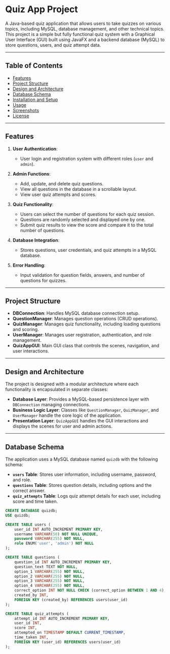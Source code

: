
# Quiz App Project

A Java-based quiz application that allows users to take quizzes on various topics, including MySQL, database management, and other technical topics. This project is a simple but fully functional quiz system with a Graphical User Interface (GUI) built using JavaFX and a backend database (MySQL) to store questions, users, and quiz attempt data.

---

## Table of Contents

- [Features](#features)
- [Project Structure](#project-structure)
- [Design and Architecture](#design-and-architecture)
- [Database Schema](#database-schema)
- [Installation and Setup](#installation-and-setup)
- [Usage](#usage)
- [Screenshots](#screenshots)
- [License](#license)

---

## Features

1. **User Authentication**:
   - User login and registration system with different roles (`user` and `admin`).
   
2. **Admin Functions**:
   - Add, update, and delete quiz questions.
   - View all questions in the database in a scrollable layout.
   - View user quiz attempts and scores.

3. **Quiz Functionality**:
   - Users can select the number of questions for each quiz session.
   - Questions are randomly selected and displayed one by one.
   - Submit quiz results to view the score and compare it to the total number of questions.

4. **Database Integration**:
   - Stores questions, user credentials, and quiz attempts in a MySQL database.

5. **Error Handling**:
   - Input validation for question fields, answers, and number of questions for quizzes.

---

## Project Structure

- **DBConnection**: Handles MySQL database connection setup.
- **QuestionManager**: Manages question operations (CRUD operations).
- **QuizManager**: Manages quiz functionality, including loading questions and scoring.
- **UserManager**: Manages user registration, authentication, and role management.
- **QuizAppGUI**: Main GUI class that controls the scenes, navigation, and user interactions.

---

## Design and Architecture

The project is designed with a modular architecture where each functionality is encapsulated in separate classes:
- **Database Layer**: Provides a MySQL-based persistence layer with `DBConnection` managing connections.
- **Business Logic Layer**: Classes like `QuestionManager`, `QuizManager`, and `UserManager` handle the core logic of the application.
- **Presentation Layer**: `QuizAppGUI` handles the GUI interactions and displays the scenes for user and admin actions.

---

## Database Schema

The application uses a MySQL database named `quizdb` with the following schema:

- **`users` Table**: Stores user information, including username, password, and role.
- **`questions` Table**: Stores question details, including options and the correct answer.
- **`quiz_attempts` Table**: Logs quiz attempt details for each user, including score and time taken.

```sql
CREATE DATABASE quizdb;
USE quizdb;

CREATE TABLE users (
    user_id INT AUTO_INCREMENT PRIMARY KEY,
    username VARCHAR(50) NOT NULL UNIQUE,
    password VARCHAR(255) NOT NULL, 
    role ENUM('user', 'admin') NOT NULL
);

CREATE TABLE questions (
    question_id INT AUTO_INCREMENT PRIMARY KEY,
    question_text TEXT NOT NULL,
    option_1 VARCHAR(255) NOT NULL,
    option_2 VARCHAR(255) NOT NULL,
    option_3 VARCHAR(255) NOT NULL,
    option_4 VARCHAR(255) NOT NULL,
    correct_option INT NOT NULL CHECK (correct_option BETWEEN 1 AND 4),
    created_by INT,
    FOREIGN KEY (created_by) REFERENCES users(user_id)
);

CREATE TABLE quiz_attempts (
    attempt_id INT AUTO_INCREMENT PRIMARY KEY,
    user_id INT,
    score INT,
    attempted_on TIMESTAMP DEFAULT CURRENT_TIMESTAMP,
    time_taken INT,
    FOREIGN KEY (user_id) REFERENCES users(user_id)
);

